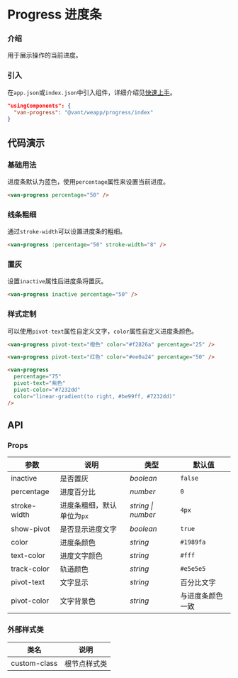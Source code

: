 # Progress 进度条

### 介绍

用于展示操作的当前进度。

### 引入

在`app.json`或`index.json`中引入组件，详细介绍见[快速上手](#/quickstart#yin-ru-zu-jian)。

```json
"usingComponents": {
  "van-progress": "@vant/weapp/progress/index"
}
```

## 代码演示

### 基础用法

进度条默认为蓝色，使用`percentage`属性来设置当前进度。

```html
<van-progress percentage="50" />
```

### 线条粗细

通过`stroke-width`可以设置进度条的粗细。

```html
<van-progress :percentage="50" stroke-width="8" />
```

### 置灰

设置`inactive`属性后进度条将置灰。

```html
<van-progress inactive percentage="50" />
```

### 样式定制

可以使用`pivot-text`属性自定义文字，`color`属性自定义进度条颜色。

```html
<van-progress pivot-text="橙色" color="#f2826a" percentage="25" />

<van-progress pivot-text="红色" color="#ee0a24" percentage="50" />

<van-progress
  percentage="75"
  pivot-text="紫色"
  pivot-color="#7232dd"
  color="linear-gradient(to right, #be99ff, #7232dd)"
/>
```

## API

### Props

| 参数 | 说明 | 类型 | 默认值 |
| --- | --- | --- | --- |
| inactive | 是否置灰 | _boolean_ | `false` |
| percentage | 进度百分比 | _number_ | `0` |
| stroke-width | 进度条粗细，默认单位为`px` | _string \| number_ | `4px` |
| show-pivot | 是否显示进度文字 | _boolean_ | `true` |
| color | 进度条颜色 | _string_ | `#1989fa` |
| text-color | 进度文字颜色 | _string_ | `#fff` |
| track-color | 轨道颜色 | _string_ | `#e5e5e5` |
| pivot-text | 文字显示 | _string_ | 百分比文字 |
| pivot-color | 文字背景色 | _string_ | 与进度条颜色一致 |

### 外部样式类

| 类名         | 说明         |
| ------------ | ------------ |
| custom-class | 根节点样式类 |
